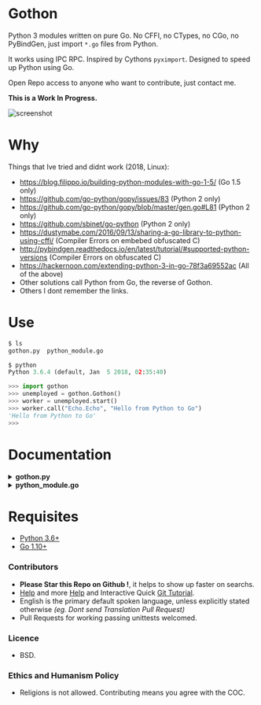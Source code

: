 # Gothon

Python 3 modules written on pure Go. No CFFI, no CTypes, no CGo, no PyBindGen, just import `*.go` files from Python.

It works using IPC RPC. Inspired by Cythons `pyximport`. Designed to speed up Python using Go.

Open Repo access to anyone who want to contribute, just contact me.

**This is a Work In Progress.**

![screenshot](https://source.unsplash.com/FqkBXo2Nkq0/850x400 "Illustrative Photo by https://unsplash.com/@jackdouglass")


# Why

Things that Ive tried and didnt work (2018, Linux):

- https://blog.filippo.io/building-python-modules-with-go-1-5/ (Go 1.5 only)
- https://github.com/go-python/gopy/issues/83 (Python 2 only)
- https://github.com/go-python/gopy/blob/master/gen.go#L81 (Python 2 only)
- https://github.com/sbinet/go-python (Python 2 only)
- https://dustymabe.com/2016/09/13/sharing-a-go-library-to-python-using-cffi/ (Compiler Errors on embebed obfuscated C)
- http://pybindgen.readthedocs.io/en/latest/tutorial/#supported-python-versions (Compiler Errors on obfuscated C)
- https://hackernoon.com/extending-python-3-in-go-78f3a69552ac (All of the above)
- Other solutions call Python from Go, the reverse of Gothon.
- Others I dont remember the links.


# Use

```python
$ ls
gothon.py  python_module.go

$ python
Python 3.6.4 (default, Jan  5 2018, 02:35:40)

>>> import gothon
>>> unemployed = gothon.Gothon()
>>> worker = unemployed.start()
>>> worker.call("Echo.Echo", "Hello from Python to Go")
'Hello from Python to Go'
>>>
```


# Documentation

<details>
    <summary><b>gothon.py</b></summary>

**Description:**
Gothon runs GO Code from Python using IPC RPC JSON (non-HTTP) and subprocess.
Unix Socket are used because from benchmarks it performs 3x faster than TCP/UDP Sockets.

**Arguments:**
- `go_file` A GO file to compile and run as a python module, string type, defaults to `python_module.go`, required.
- `startup_delay` A startup delay, after running the go file but before returning the RPC client to Python, float type, defaults to `0.1`, optional.

**Keyword Arguments:** None.

**Returns:** `gothon.RPCJSONClient()` an custom IPC RPC.

**Base Class:** `object`.

**Type:** `object`.

**Source Code file:** https://github.com/juancarlospaco/gothon/blob/master/gothon.py

| State              | OS          | Description |
| ------------------ |:-----------:| -----------:|
| :white_check_mark: | **Linux**   | Works Ok    |
| :white_check_mark: | **Os X**    | Works Ok    |

**Usage Example:**

```python
>>> import gothon
>>> unemployed = gothon.Gothon()
>>> worker = unemployed.start()
>>> worker.call("Echo.Echo", "Hello from Python to Go")
'Hello from Python to Go'
>>> worker.stop()
>>>
```

</details>

<details>
    <summary><b>python_module.go</b></summary>

**Description:** GO source code with functions that must be registered on an IPC RPC.
This file is pure Go source, check Go Documentation for more info.

**Arguments:** None.

**Keyword Arguments:** None from Python.

**Returns:** None from Python.

**Base Class:** None from Python.

**Type:** None from Python.

**Source Code file:** https://github.com/juancarlospaco/gothon/blob/master/python_module.go

**Usage Example:** None from Python. Can NOT be used directly from Python or from itself.

</details>


# Requisites

- [Python 3.6+](https://python.org)
- [Go 1.10+](https://golang.org)


### Contributors

- **Please Star this Repo on Github !**, it helps to show up faster on searchs.
- [Help](https://help.github.com/articles/using-pull-requests) and more [Help](https://help.github.com/articles/fork-a-repo) and Interactive Quick [Git Tutorial](https://try.github.io).
- English is the primary default spoken language, unless explicitly stated otherwise *(eg. Dont send Translation Pull Request)*
- Pull Requests for working passing unittests welcomed.


### Licence

- BSD.


### Ethics and Humanism Policy

- Religions is not allowed. Contributing means you agree with the COC.
